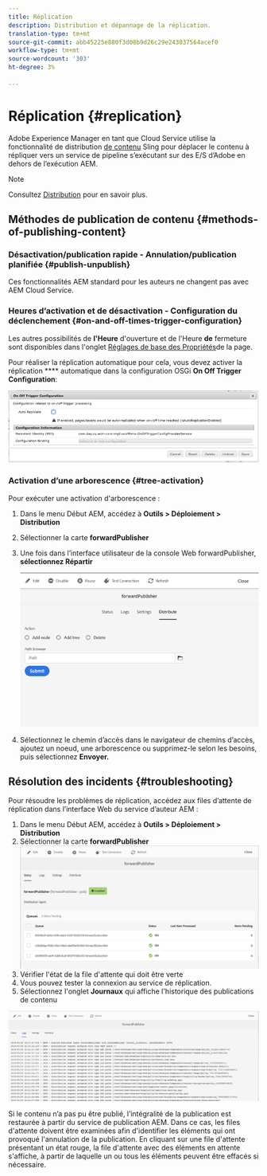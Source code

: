 ```yaml
---
title: Réplication
description: Distribution et dépannage de la réplication.
translation-type: tm+mt
source-git-commit: abb45225e880f3d08b9d26c29e243037564acef0
workflow-type: tm+mt
source-wordcount: '303'
ht-degree: 3%

---
```



# Réplication {#replication}

Adobe Experience Manager en tant que Cloud Service utilise la fonctionnalité de distribution [de contenu](https://sling.apache.org/documentation/bundles/content-distribution.html) Sling pour déplacer le contenu à répliquer vers un service de pipeline s’exécutant sur des E/S d’Adobe en dehors de l’exécution AEM.

>[!NOTE]
>
>Consultez [Distribution](/help/core-concepts/architecture.md#content-distribution) pour en savoir plus.

## Méthodes de publication de contenu {#methods-of-publishing-content}

### Désactivation/publication rapide - Annulation/publication planifiée {#publish-unpublish}

Ces fonctionnalités AEM standard pour les auteurs ne changent pas avec AEM Cloud Service.

### Heures d’activation et de désactivation - Configuration du déclenchement {#on-and-off-times-trigger-configuration}

Les autres possibilités de **l&#39;Heure** d&#39;ouverture et de l&#39;Heure **de** fermeture sont disponibles dans l&#39;onglet [Réglages de base des Propriétés](/help/sites-cloud/authoring/fundamentals/page-properties.md#basic)de la page.

Pour réaliser la réplication automatique pour cela, vous devez activer la réplication **** automatique dans la configuration [](/help/implementing/deploying/configuring-osgi.md) OSGi **On Off Trigger Configuration**:

![Configuration OSGi On Off Trigger](/help/operations/assets/replication-on-off-trigger.png)

### Activation d’une arborescence {#tree-activation}

Pour exécuter une activation d&#39;arborescence :

1. Dans le menu Début AEM, accédez à **Outils > Déploiement > Distribution**
2. Sélectionner la carte **forwardPublisher**
3. Une fois dans l’interface utilisateur de la console Web forwardPublisher, **sélectionnez Répartir**

   ![](assets/distribute.png "DistributeDistribute")
4. Sélectionnez le chemin d’accès dans le navigateur de chemins d’accès, ajoutez un noeud, une arborescence ou supprimez-le selon les besoins, puis sélectionnez **Envoyer.**

## Résolution des incidents {#troubleshooting}

Pour résoudre les problèmes de réplication, accédez aux files d’attente de réplication dans l’interface Web du service d’auteur AEM :

1. Dans le menu Début AEM, accédez à **Outils > Déploiement > Distribution**
2. Sélectionner la carte **forwardPublisher**
   ![](assets/status.png "StatusStatus")
3. Vérifier l&#39;état de la file d&#39;attente qui doit être verte
4. Vous pouvez tester la connexion au service de réplication.
5. Sélectionnez l&#39;onglet **Journaux** qui affiche l&#39;historique des publications de contenu

![](assets/logs.png "JournauxJournaux")

Si le contenu n’a pas pu être publié, l’intégralité de la publication est restaurée à partir du service de publication AEM.
Dans ce cas, les files d&#39;attente doivent être examinées afin d&#39;identifier les éléments qui ont provoqué l&#39;annulation de la publication. En cliquant sur une file d&#39;attente présentant un état rouge, la file d&#39;attente avec des éléments en attente s&#39;affiche, à partir de laquelle un ou tous les éléments peuvent être effacés si nécessaire.
